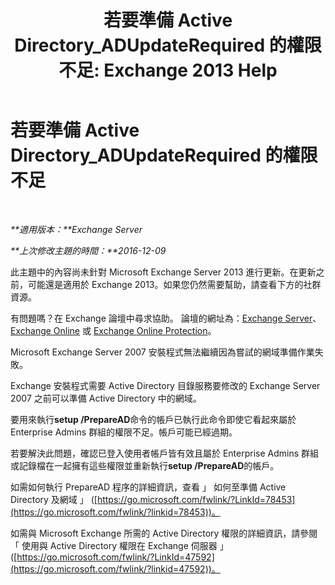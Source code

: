 ﻿---
title: '若要準備 Active Directory_ADUpdateRequired 的權限不足: Exchange 2013 Help'
TOCTitle: 若要準備 Active Directory_ADUpdateRequired 的權限不足
ms:assetid: 1412d8a1-605a-4b1e-bee3-0c97f2cc9e65
ms:mtpsurl: https://technet.microsoft.com/zh-tw/library/ms.exch.setupreadiness.adupdaterequired(v=EXCHG.150)
ms:contentKeyID: 50472614
ms.date: 05/21/2018
mtps_version: v=EXCHG.150
ms.translationtype: MT
---

# 若要準備 Active Directory\_ADUpdateRequired 的權限不足

 

_**適用版本：**Exchange Server_

_**上次修改主題的時間：**2016-12-09_

此主題中的內容尚未針對 Microsoft Exchange Server 2013 進行更新。在更新之前，可能還是適用於 Exchange 2013。如果您仍然需要幫助，請查看下方的社群資源。

有問題嗎？在 Exchange 論壇中尋求協助。 論壇的網址為：[Exchange Server](https://go.microsoft.com/fwlink/p/?linkid=60612)、 [Exchange Online](https://go.microsoft.com/fwlink/p/?linkid=267542) 或 [Exchange Online Protection](https://go.microsoft.com/fwlink/p/?linkid=285351)。

Microsoft Exchange Server 2007 安裝程式無法繼續因為嘗試的網域準備作業失敗。

Exchange 安裝程式需要 Active Directory 目錄服務要修改的 Exchange Server 2007 之前可以準備 Active Directory 中的網域。

要用來執行**setup /PrepareAD**命令的帳戶已執行此命令即使它看起來屬於 Enterprise Admins 群組的權限不足。帳戶可能已經過期。

若要解決此問題，確認已登入使用者帳戶皆有效且屬於 Enterprise Admins 群組或記錄檔在一起擁有這些權限並重新執行**setup /PrepareAD**的帳戶。

如需如何執行 PrepareAD 程序的詳細資訊，查看 」 如何至準備 Active Directory 及網域 」 ([https://go.microsoft.com/fwlink/?LinkId=78453](https://go.microsoft.com/fwlink/?linkid=78453))。

如需與 Microsoft Exchange 所需的 Active Directory 權限的詳細資訊，請參閱 「 使用與 Active Directory 權限在 Exchange 伺服器 」 ([https://go.microsoft.com/fwlink/?LinkId=47592](https://go.microsoft.com/fwlink/?linkid=47592))。

